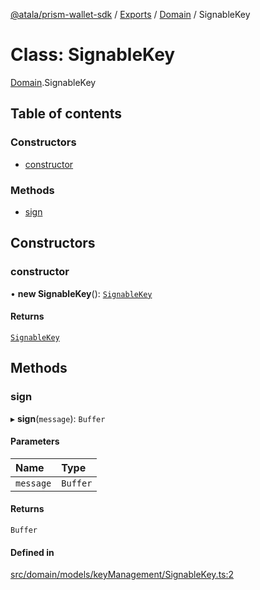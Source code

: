 [@atala/prism-wallet-sdk](../README.md) / [Exports](../modules.md) / [Domain](../modules/Domain.md) / SignableKey

# Class: SignableKey

[Domain](../modules/Domain.md).SignableKey

## Table of contents

### Constructors

- [constructor](Domain.SignableKey.md#constructor)

### Methods

- [sign](Domain.SignableKey.md#sign)

## Constructors

### constructor

• **new SignableKey**(): [`SignableKey`](Domain.SignableKey.md)

#### Returns

[`SignableKey`](Domain.SignableKey.md)

## Methods

### sign

▸ **sign**(`message`): `Buffer`

#### Parameters

| Name | Type |
| :------ | :------ |
| `message` | `Buffer` |

#### Returns

`Buffer`

#### Defined in

[src/domain/models/keyManagement/SignableKey.ts:2](https://github.com/hyperledger/identus-edge-agent-sdk-ts/blob/c632f0efed4b3d905476bd3d4312ebd50a8d0a12/src/domain/models/keyManagement/SignableKey.ts#L2)
